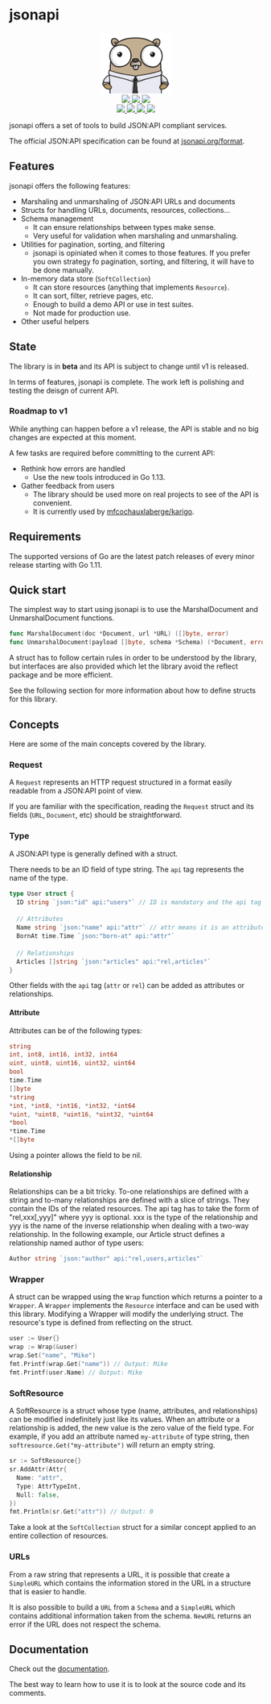 # jsonapi

<div align="center" style="text-align: center;">
  <img src="assets/logo.png" height="120">
  <br>
  <a href="https://travis-ci.com/mfcochauxlaberge/jsonapi">
    <img src="https://travis-ci.com/mfcochauxlaberge/jsonapi.svg?branch=master">
  </a>
  <a href="https://goreportcard.com/report/github.com/mfcochauxlaberge/jsonapi">
    <img src="https://goreportcard.com/badge/github.com/mfcochauxlaberge/jsonapi">
  </a>
  <a href="https://codecov.io/gh/mfcochauxlaberge/jsonapi">
    <img src="https://img.shields.io/codecov/c/github/mfcochauxlaberge/jsonapi">
  </a>
  <br>
  <a href="https://github.com/mfcochauxlaberge/jsonapi/blob/master/go.mod">
    <img src="https://img.shields.io/badge/go%20version-go1.11%2B-red">
  </a>
  <a href="https://github.com/mfcochauxlaberge/jsonapi/blob/master/go.mod">
    <img src="https://img.shields.io/github/v/release/mfcochauxlaberge/jsonapi?include_prereleases&sort=semver">
  </a>
  <a href="https://github.com/mfcochauxlaberge/jsonapi/blob/master/LICENSE">
    <img src="https://img.shields.io/github/license/mfcochauxlaberge/jsonapi?color=a33">
  </a>
  <a href="https://godoc.org/github.com/mfcochauxlaberge/jsonapi">
    <img src="https://godoc.org/github.com/golang/gddo?status.svg">
  </a>
</div>

jsonapi offers a set of tools to build JSON:API compliant services.

The official JSON:API specification can be found at [jsonapi.org/format](http://jsonapi.org/format).

## Features

jsonapi offers the following features:

 * Marshaling and unmarshaling of JSON:API URLs and documents
 * Structs for handling URLs, documents, resources, collections...
 * Schema management
   * It can ensure relationships between types make sense.
   * Very useful for validation when marshaling and unmarshaling.
 * Utilities for pagination, sorting, and filtering
   * jsonapi is opiniated when it comes to those features. If you prefer you own strategy fo pagination, sorting, and filtering, it will have to be done manually.
 * In-memory data store (`SoftCollection`)
   * It can store resources (anything that implements `Resource`).
   * It can sort, filter, retrieve pages, etc.
   * Enough to build a demo API or use in test suites.
   * Not made for production use.
 * Other useful helpers

## State

The library is in **beta** and its API is subject to change until v1 is released.

In terms of features, jsonapi is complete. The work left is polishing and testing the deisgn of current API.

### Roadmap to v1

While anything can happen before a v1 release, the API is stable and no big changes are expected at this moment.

A few tasks are required before committing to the current API:

 * Rethink how errors are handled
   * Use the new tools introduced in Go 1.13.
 * Gather feedback from users
   * The library should be used more on real projects to see of the API is convenient.
   * It is currently used by [mfcochauxlaberge/karigo](https://github.com/mfcochauxlaberge/karigo).

## Requirements

The supported versions of Go are the latest patch releases of every minor release starting with Go 1.11.

## Quick start

The simplest way to start using jsonapi is to use the MarshalDocument and UnmarshalDocument functions.

```go
func MarshalDocument(doc *Document, url *URL) ([]byte, error)
func UnmarshalDocument(payload []byte, schema *Schema) (*Document, error)
```

A struct has to follow certain rules in order to be understood by the library, but interfaces are also provided which let the library avoid the reflect package and be more efficient.

See the following section for more information about how to define structs for this library.

## Concepts

Here are some of the main concepts covered by the library.

### Request

A `Request` represents an HTTP request structured in a format easily readable from a JSON:API point of view.

If you are familiar with the specification, reading the `Request` struct and its fields (`URL`, `Document`, etc) should be straightforward.

### Type

A JSON:API type is generally defined with a struct.

There needs to be an ID field of type string. The `api` tag represents the name of the type.

```go
type User struct {
  ID string `json:"id" api:"users"` // ID is mandatory and the api tag sets the type

  // Attributes
  Name string `json:"name" api:"attr"` // attr means it is an attribute
  BornAt time.Time `json:"born-at" api:"attr"`

  // Relationships
  Articles []string `json:"articles" api:"rel,articles"`
}
```

Other fields with the `api` tag (`attr` or `rel`) can be added as attributes or relationships.

#### Attribute

Attributes can be of the following types:

```go
string
int, int8, int16, int32, int64
uint, uint8, uint16, uint32, uint64
bool
time.Time
[]byte
*string
*int, *int8, *int16, *int32, *int64
*uint, *uint8, *uint16, *uint32, *uint64
*bool
*time.Time
*[]byte
```

Using a pointer allows the field to be nil.

#### Relationship

Relationships can be a bit tricky. To-one relationships are defined with a string and to-many relationships are defined with a slice of strings. They contain the IDs of the related resources. The api tag has to take the form of "rel,xxx[,yyy]" where yyy is optional. xxx is the type of the relationship and yyy is the name of the inverse relationship when dealing with a two-way relationship. In the following example, our Article struct defines a relationship named author of type users:

```go
Author string `json:"author" api:"rel,users,articles"`
```

### Wrapper

A struct can be wrapped using the `Wrap` function which returns a pointer to a `Wrapper`. A `Wrapper` implements the `Resource` interface and can be used with this library. Modifying a Wrapper will modify the underlying struct. The resource's type is defined from reflecting on the struct.

```go
user := User{}
wrap := Wrap(&user)
wrap.Set("name", "Mike")
fmt.Printf(wrap.Get("name")) // Output: Mike
fmt.Printf(user.Name) // Output: Mike
```

### SoftResource

A SoftResource is a struct whose type (name, attributes, and relationships) can be modified indefinitely just like its values. When an attribute or a relationship is added, the new value is the zero value of the field type. For example, if you add an attribute named `my-attribute` of type string, then `softresource.Get("my-attribute")` will return an empty string.

```go
sr := SoftResource{}
sr.AddAttr(Attr{
  Name: "attr",
  Type: AttrTypeInt,
  Null: false,
})
fmt.Println(sr.Get("attr")) // Output: 0
```

Take a look at the `SoftCollection` struct for a similar concept applied to an entire collection of resources.

### URLs

From a raw string that represents a URL, it is possible that create a `SimpleURL` which contains the information stored in the URL in a structure that is easier to handle.

It is also possible to build a `URL` from a `Schema` and a `SimpleURL` which contains additional information taken from the schema. `NewURL` returns an error if the URL does not respect the schema.

## Documentation

Check out the [documentation](https://godoc.org/github.com/mfcochauxlaberge/jsonapi).

The best way to learn how to use it is to look at the source code and its comments.
